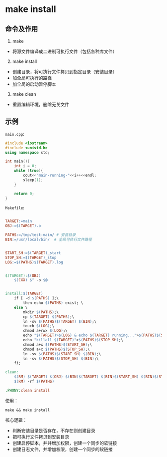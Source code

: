 # make install

## 命令及作用

1. make

- 将源文件编译成二进制可执行文件（包括各种库文件）

2. make install

- 创建目录，将可执行文件拷贝到指定目录（安装目录）
- 加全局可执行的路径
- 加全局的启动暂停脚本

3. make clean

- 重置编辑环境，删除无关文件

## 示例

`main.cpp`:

```cpp
#include <iostream>
#include <unistd.h>
using namespace std;

int main(){
    int i = 0;
    while (true){
        cout<<"main-running-"<<i++<<endl;
        sleep(1);
    }

    return 0;
}
```

`Makefile`:

```Makefile

TARGET:=main
OBJ:=$(TARGET).o

PATHS:=/tmp/test-main/ # 安装目录
BIN:=/usr/local/bin/  # 全局可执行文件路径


START_SH:=$(TARGET)_start
STOP_SH:=$(TARGET)_stop
LOG:=$(PATHS)$(TARGET).log


$(TARGET):$(OBJ)
	$(CXX) $^ -o $@


install:$(TARGET)
	if [ -d $(PATHS) ];\
		then echo $(PATHS) exist; \
	else \
	  	mkdir $(PATHS);\
	  	cp $(TARGET) $(PATHS);\
  		ln -sv $(PATHS)$(TARGET) $(BIN);\
  		touch $(LOG);\
  		chmod a+rwx $(LOG);\
  		echo "$(TARGET)>$(LOG) & echo $(TARGET) running...">$(PATHS)$(START_SH);\
  		echo "killall $(TARGET)">$(PATHS)$(STOP_SH);\
  		chmod a+x $(PATHS)$(START_SH);\
  		chmod a+x $(PATHS)$(STOP_SH);\
  		ln -sv $(PATHS)$(START_SH) $(BIN);\
  		ln -sv $(PATHS)$(STOP_SH) $(BIN);\
  	fi;

clean:
	$(RM) $(TARGET) $(OBJ) $(BIN)$(TARGET) $(BIN)$(START_SH) $(BIN)$(STOP_SH)
	$(RM) -rf $(PATHS)

.PHONY:clean install
```

使用：

```shell
make && make install
```

核心逻辑：

- 判断安装目录是否存在，不存在则创建目录
- 把可执行文件拷贝到安装目录
- 创建启停脚本，并并增加权限，创建一个同步的软链接
- 创建日志文件，并增加权限，创建一个同步的软链接
